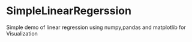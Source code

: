 # SimpleLinearRegerssion

Simple demo of linear regression using numpy,pandas and matplotlib for Visualization

